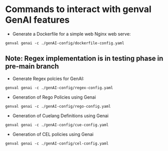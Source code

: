# Commands to interact with genval GenAI features

- Generate a Dockerfile for a simple web Nginx web serve:

`genval genai -c ./genAI-config/dockerfile-config.yaml`

## Note: Regex implementation is in testing phase in pre-main branch

- Generate Regex polcies for GenAI:

`genval genai -c ./genAI-config/regex-config.yaml`

- Generation of Rego Policies using Genai

`genval genai -c ./genAI-config/rego-config.yaml`

- Generation of Cuelang Definitions using Genai

`genval genai -c ./genAI-config/cue-config.yaml`

- Generation of CEL policies using Genai

`genval genai -c ./genAI-config/cel-config.yaml`
